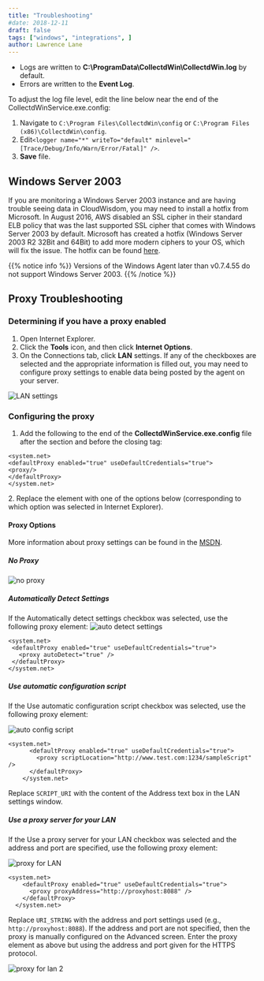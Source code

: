 ```yaml
---
title: "Troubleshooting"
#date: 2018-12-11
draft: false
tags: ["windows", "integrations", ]
author: Lawrence Lane
---
```


- Logs are written to **C:\ProgramData\CollectdWin\CollectdWin.log** by default.
- Errors are written to the **Event Log**.

To adjust the log file level, edit the line below near the end of the CollectdWinService.exe.config:

1. Navigate to `C:\Program Files\CollectdWin\config` or `C:\Program Files (x86)\CollectdWin\config`.
2. Edit`<logger name="*" writeTo="default" minlevel="[Trace/Debug/Info/Warn/Error/Fatal]" />`.
3. **Save** file.

## Windows Server 2003
If you are monitoring a Windows Server 2003 instance and are having trouble seeing data in CloudWisdom, you may need to install a hotfix from Microsoft. In August 2016, AWS disabled an SSL cipher in their standard ELB policy that was the last supported SSL cipher that comes with Windows Server 2003 by default. Microsoft has created a hotfix (Windows Server 2003 R2 32Bit and 64Bit) to add more modern ciphers to your OS, which will fix the issue. The hotfix can be found [here](https://support.microsoft.com/en-gb/kb/948963).

{{% notice info %}}
Versions of the Windows Agent later than v0.7.4.55 do not support Windows Server 2003.
{{% /notice %}}

## Proxy Troubleshooting
### Determining if you have a proxy enabled
1. Open Internet Explorer.
2. Click the **Tools** icon, and then click **Internet Options**.
3. On the Connections tab, click **LAN** settings.
If any of the checkboxes are selected and the appropriate information is filled out, you may need to configure proxy settings to enable data being posted by the agent on your server.

![LAN settings](/images/windows-agent-proxy/lan-settings.png)


### Configuring the proxy
1. Add the following to the end of the **CollectdWinService.exe.config**  file after the _<startup>_ section and before the closing _</configuration>_ tag:

```
<system.net>
<defaultProxy enabled="true" useDefaultCredentials="true">
<proxy/>
</defaultProxy>
</system.net>
```

2\. Replace the **<proxy />** element with one of the options below (corresponding to which option was selected in Internet Explorer).

#### Proxy Options

More information about proxy settings can be found in the [MSDN](https://msdn.microsoft.com/en-us/library/sa91de1e(v=vs.110).aspx).

##### **No Proxy**

![no proxy](/images/windows-agent-proxy/no-proxy.png)

##### **Automatically Detect Settings**
If the Automatically detect settings checkbox was selected, use the following proxy element:
![auto detect settings](/images/windows-agent-proxy/auto-detect-settings.png)

```
<system.net>
 <defaultProxy enabled="true" useDefaultCredentials="true">
   <proxy autoDetect="true" />
 </defaultProxy>
</system.net>
```

##### **Use automatic configuration script**
If the Use automatic configuration script checkbox was selected, use the following proxy element:

![auto config script](/images/windows-agent-proxy/auto-config-script.png)

```
<system.net>
      <defaultProxy enabled="true" useDefaultCredentials="true">
        <proxy scriptLocation="http://www.test.com:1234/sampleScript" />
      </defaultProxy>
    </system.net>
```
Replace `SCRIPT_URI` with the content of the Address text box in the LAN settings window.


##### **Use a proxy server for your LAN**
If the Use a proxy server for your LAN checkbox was selected and the address and port are specified, use the following proxy element:

![proxy for LAN](/images/windows-agent-proxy/proxy-for-lan.png)

```
<system.net>
    <defaultProxy enabled="true" useDefaultCredentials="true">
      <proxy proxyAddress="http://proxyhost:8088" />
    </defaultProxy>
  </system.net>
```

Replace `URI_STRING` with the address and port settings used (e.g., `http://proxyhost:8088`). If the address and port are not specified, then the proxy is manually configured on the Advanced screen. Enter the proxy element as above but using the address and port given for the HTTPS protocol.

![proxy for lan 2](/images/windows-agent-proxy/proxy-for-lan-2.png)
